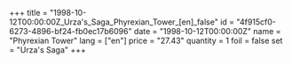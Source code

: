 +++
title = "1998-10-12T00:00:00Z_Urza's_Saga_Phyrexian_Tower_[en]_false"
id = "4f915cf0-6273-4896-bf24-fb0ec17b6096"
date = "1998-10-12T00:00:00Z"
name = "Phyrexian Tower"
lang = ["en"]
price = "27.43"
quantity = 1
foil = false
set = "Urza's Saga"
+++
